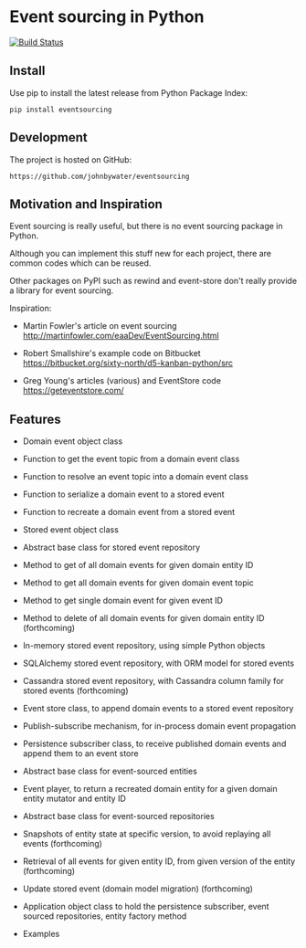 # Event sourcing in Python

[![Build Status](https://secure.travis-ci.org/johnbywater/eventsourcing.png)](https://travis-ci.org/johnbywater/eventsourcing)

## Install

Use pip to install the latest release from Python Package Index:

    pip install eventsourcing


## Development

The project is hosted on GitHub:

    https://github.com/johnbywater/eventsourcing


## Motivation and Inspiration

Event sourcing is really useful, but there is no event sourcing package in Python.

Although you can implement this stuff new for each project, there are common codes which can be reused.

Other packages on PyPI such as rewind and event-store don't really provide a library for event sourcing.

Inspiration:

* Martin Fowler's article on event sourcing http://martinfowler.com/eaaDev/EventSourcing.html

* Robert Smallshire's example code on Bitbucket https://bitbucket.org/sixty-north/d5-kanban-python/src

* Greg Young's articles (various) and EventStore code https://geteventstore.com/
 

## Features

* Domain event object class

* Function to get the event topic from a domain event class

* Function to resolve an event topic into a domain event class

* Function to serialize a domain event to a stored event

* Function to recreate a domain event from a stored event

* Stored event object class

* Abstract base class for stored event repository

* Method to get of all domain events for given domain entity ID

* Method to get all domain events for given domain event topic

* Method to get single domain event for given event ID

* Method to delete of all domain events for given domain entity ID (forthcoming)

* In-memory stored event repository, using simple Python objects

* SQLAlchemy stored event repository, with ORM model for stored events

* Cassandra stored event repository, with Cassandra column family for stored events (forthcoming)

* Event store class, to append domain events to a stored event repository

* Publish-subscribe mechanism, for in-process domain event propagation

* Persistence subscriber class, to receive published domain events and append them to an event store

* Abstract base class for event-sourced entities

* Event player, to return a recreated domain entity for a given domain entity mutator and entity ID

* Abstract base class for event-sourced repositories

* Snapshots of entity state at specific version, to avoid replaying all events (forthcoming)

* Retrieval of all events for given entity ID, from given version of the entity (forthcoming)

* Update stored event (domain model migration) (forthcoming)

* Application object class to hold the persistence subscriber, event sourced repositories, entity factory method

* Examples
